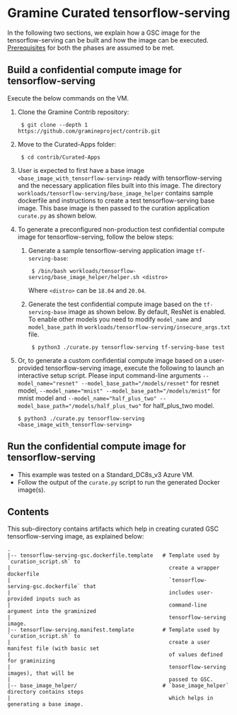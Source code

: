 # Gramine Curated tensorflow-serving
In the following two sections, we explain how a GSC image for the tensorflow-serving can be
built and how the image can be executed.
[Prerequisites](https://github.com/gramineproject/contrib/tree/master/Curated-Apps/README.md) for
both the phases are assumed to be met.

## Build a confidential compute image for tensorflow-serving
Execute the below commands on the VM.

1. Clone the Gramine Contrib repository:

        $ git clone --depth 1 https://github.com/gramineproject/contrib.git

2. Move to the Curated-Apps folder:

        $ cd contrib/Curated-Apps

3. User is expected to first have a base image `<base_image_with_tensorflow-serving>` ready with
   tensorflow-serving and the necessary application files built into this image. The
   directory `workloads/tensorflow-serving/base_image_helper` contains
   sample dockerfile and instructions to create a test tensorflow-serving
   base image. This base image is then passed to the curation application `curate.py` as shown
   below.

4. To generate a preconfigured non-production test confidential compute image for
   tensorflow-serving, follow the below steps:
    1. Generate a sample tensorflow-serving application image `tf-serving-base`:

            $ /bin/bash workloads/tensorflow-serving/base_image_helper/helper.sh <distro>

       Where `<distro>` can be `18.04` and `20.04`.

    2. Generate the test confidential compute image based on the `tf-serving-base` image as shown
       below. By default, ResNet is enabled. To enable other models you need to modify `model_name`
       and `model_base_path` in `workloads/tensorflow-serving/insecure_args.txt` file.

            $ python3 ./curate.py tensorflow-serving tf-serving-base test

5.  Or, to generate a custom confidential compute image based on a user-provided tensorflow-serving
    image, execute the following to launch an interactive setup script. Please input command-line
    arguments `--model_name="resnet" --model_base_path="/models/resnet"` for resnet
    model, `--model_name="mnist" --model_base_path="/models/mnist"` for mnist model and
    `--model_name="half_plus_two" --model_base_path="/models/half_plus_two"` for half_plus_two
    model.

        $ python3 ./curate.py tensorflow-serving <base_image_with_tensorflow-serving>

## Run the confidential compute image for tensorflow-serving

- This example was tested on a Standard_DC8s_v3 Azure VM.
- Follow the output of the `curate.py` script to run the generated Docker image(s).

## Contents
This sub-directory contains artifacts which help in creating curated GSC tensorflow-serving image,
as explained below:

    .
    |-- tensorflow-serving-gsc.dockerfile.template   # Template used by `curation_script.sh` to
    |                                                  create a wrapper dockerfile
    |                                                  `tensorflow-serving-gsc.dockerfile` that
    |                                                  includes user-provided inputs such as
    |                                                  command-line argument into the graminized
    |                                                  tensorflow-serving image.
    |-- tensorflow-serving.manifest.template         # Template used by `curation_script.sh` to
    |                                                  create a user manifest file (with basic set
    |                                                  of values defined for graminizing
    |                                                  tensorflow-serving images), that will be
    |                                                  passed to GSC.
    |-- base_image_helper/                           # `base_image_helper` directory contains steps
    |                                                  which helps in generating a base image.
